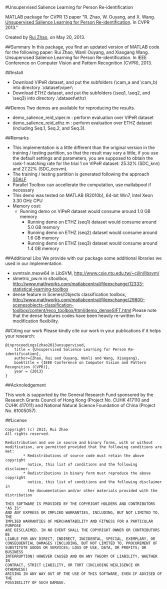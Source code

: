 #Unsupervised Salience Learning for Person Re-identification

MATLAB package for CVPR 13 paper "R. Zhao, W. Ouyang, and X. Wang. [Unsupervised Salience Learning for Person Re-identification](http://www.ee.cuhk.edu.hk/~rzhao/papers/zhaoOWcvpr13.pdf). In CVPR 2013."

Created by [Rui Zhao](www.ee.cuhk.edu.hk/~rzhao), on May 20, 2013.

##Summary
In this package, you find an updated version of MATLAB code for the following paper:
Rui Zhao, Wanli Ouyang, and Xiaogang Wang. Unsupervised Salience Learning for Person Re-identification. In IEEE Conference on Computer Vision and Pattern Recognition (CVPR), 2013. 


##Install
- Download VIPeR dataset, and put the subfolders (\cam_a and \cam_b) into directory .\dataset\viper\
- Download ETHZ dataset, and put the subfolders (\seq1, \seq2, and \seq3) into directory .\dataset\ethz\


##Demos
Two demos are available for reproducing the results.
- demo_salience_reid_viper.m : perform evaluation over VIPeR dataset
- demo_salience_reid_ethz.m  : perform evaluation over ETHZ dataset (including Seq.1, Seq.2, and Seq.3).


##Remarks
- This implementation is a little different than the original version in the training / testing partition, so that the result may vary a little, if you use the default settings and parameters, you are supposed to obtain the rank-1 matching rate for the trial 1 on VIPeR dataset: 25.32% (SDC_knn) and 27.22% (SDC_ocsvm). 
- The training / testing partition is generated following the approach [SDALF](http://www.lorisbazzani.info/code-datasets/sdalf-descriptor/) 
- Parallel Toolbox can accellerate the computation, use matlabpool if necessary
- This demo was tested on MATLAB (R2010b), 64-bit Win7, Intel Xeon 3.30 GHz CPU
- Memory cost:
  - Running demo on VIPeR dataset would consume around 1.0 GB memory
	- Running demo on ETHZ (seq1) dataset would consume around 5.0 GB memory
	- Running demo on ETHZ (seq2) dataset would consume around 1.6 GB memory
	- Running demo on ETHZ (seq3) dataset would consume around 1.4 GB memory


##Additional Libs
We provide with our package some additional libraries we used in our implementation.
- svmtrain.mexw64 in LibSVM, http://www.csie.ntu.edu.tw/~cjlin/libsvm/
- slmetric_pw.m in sltoolbox, http://www.mathworks.com/matlabcentral/fileexchange/12333-statistical-learning-toolbox
- dense feature in Scenes/Objects classification toolbox, http://www.mathworks.com/matlabcentral/fileexchange/29800-scenesobjects-classification-toolbox/content/reco_toolbox/html/demo_denseSIFT.html 
Please note that the dense features codes have been heavily re-written for modification flexibility. 


##Citing our work
Please kindly cite our work in your publications if it helps your research:

	@inproceedings{zhao2013unsupervised,
 		title = {Unsupervised Salience Learning for Person Re-identification},
 		author={Zhao, Rui and Ouyang, Wanli and Wang, Xiaogang},
 		booktitle = {IEEE Conference on Computer Vision and Pattern Recognition (CVPR)},
 		year = {2013}
	}

##Acknoledgement

This work is supported by the General Research Fund sponsored by the Research Grants Council of Hong Kong (Project No. CUHK 417110 and CUHK 417011) and National Natural Science Foundation of China (Project No. 61005057). 

##License

	Copyright (c) 2013, Rui Zhao
	All rights reserved. 

	Redistribution and use in source and binary forms, with or without 
	modification, are permitted provided that the following conditions are 
	met:
    		* Redistributions of source code must retain the above copyright 
      		  notice, this list of conditions and the following disclaimer.
    		* Redistributions in binary form must reproduce the above copyright 
      		  notice, this list of conditions and the following disclaimer in 
      		  the documentation and/or other materials provided with the distribution
   
	THIS SOFTWARE IS PROVIDED BY THE COPYRIGHT HOLDERS AND CONTRIBUTORS "AS IS" 
	AND ANY EXPRESS OR IMPLIED WARRANTIES, INCLUDING, BUT NOT LIMITED TO, THE 
	IMPLIED WARRANTIES OF MERCHANTABILITY AND FITNESS FOR A PARTICULAR PURPOSE 
	ARE DISCLAIMED. IN NO EVENT SHALL THE COPYRIGHT OWNER OR CONTRIBUTORS BE 	
	LIABLE FOR ANY DIRECT, INDIRECT, INCIDENTAL, SPECIAL, EXEMPLARY, OR 
	CONSEQUENTIAL DAMAGES (INCLUDING, BUT NOT LIMITED TO, PROCUREMENT OF 
	SUBSTITUTE GOODS OR SERVICES; LOSS OF USE, DATA, OR PROFITS; OR BUSINESS 
	INTERRUPTION) HOWEVER CAUSED AND ON ANY THEORY OF LIABILITY, WHETHER IN 
	CONTRACT, STRICT LIABILITY, OR TORT (INCLUDING NEGLIGENCE OR OTHERWISE) 
	ARISING IN ANY WAY OUT OF THE USE OF THIS SOFTWARE, EVEN IF ADVISED OF THE 
	POSSIBILITY OF SUCH DAMAGE.
